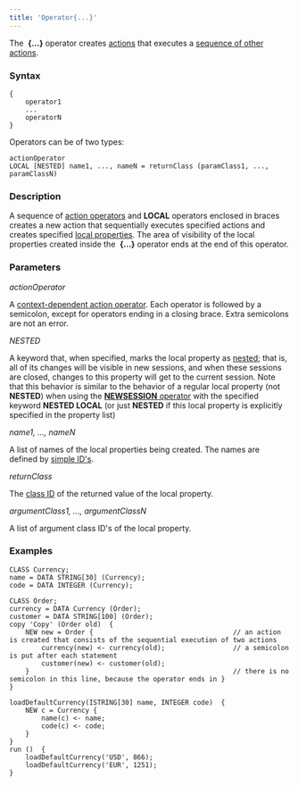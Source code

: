 ```yaml
---
title: 'Operator{...}'
---
```


The  **{...}** operator creates [actions](Actions.md) that executes a [sequence of other actions](Sequence_..._.md). 

### Syntax

    {
        operator1
        ...
        operatorN
    }

Operators can be of two types:

    actionOperator
    LOCAL [NESTED] name1, ..., nameN = returnClass (paramClass1, ..., paramClassN)

### Description

A sequence of [action operators](Action_operator.md) and **LOCAL** operators enclosed in braces creates a new action that sequentially executes specified actions and creates specified [local properties](Data_properties_DATA_.md). The area of visibility of the local properties created inside the  **{...}** operator ends at the end of this operator.

### Parameters

*actionOperator*

A [context-dependent action operator](Action_operator.md#contextdependent). Each operator is followed by a semicolon, except for operators ending in a closing brace. Extra semicolons are not an error.

*NESTED*

A keyword that, when specified, marks the local property as [nested](Session_management.md#nested); that is, all of its changes will be visible in new sessions, and when these sessions are closed, changes to this property will get to the current session. Note that this behavior is similar to the behavior of a regular local property (not **NESTED**) when using the [**NEWSESSION** operator](NEWSESSION_operator.md) with the specified keyword **NESTED LOCAL** (or just **NESTED** if this local property is explicitly specified in the property list)

*name1, ..., nameN*

A list of names of the local properties being created. The names are defined by [simple ID's](IDs.md#id-broken).

*returnClass*

The [class ID](IDs.md#classid-broken) of the returned value of the local property. 

*argumentClass1, ..., argumentClassN*

A list of argument class ID's of the local property.

### Examples


```lsf
CLASS Currency;
name = DATA STRING[30] (Currency);
code = DATA INTEGER (Currency);

CLASS Order;
currency = DATA Currency (Order);
customer = DATA STRING[100] (Order);
copy 'Copy' (Order old)  {
    NEW new = Order {                                   // an action is created that consists of the sequential execution of two actions
        currency(new) <- currency(old);                 // a semicolon is put after each statement
        customer(new) <- customer(old);
    }                                                   // there is no semicolon in this line, because the operator ends in }
}

loadDefaultCurrency(ISTRING[30] name, INTEGER code)  {
    NEW c = Currency {
        name(c) <- name;
        code(c) <- code;
    }
}
run ()  {
    loadDefaultCurrency('USD', 866);
    loadDefaultCurrency('EUR', 1251);
}
```

